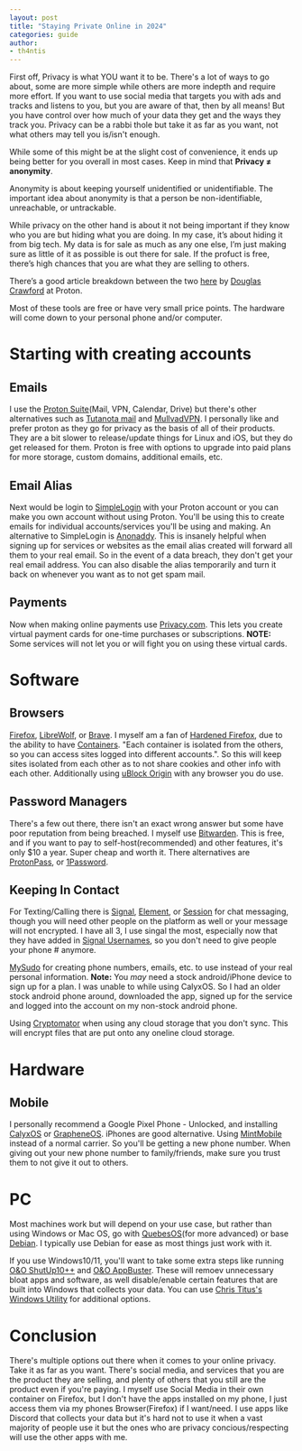 ```yaml
---
layout: post
title: "Staying Private Online in 2024"
categories: guide
author:
- th4ntis
---
```

First off, Privacy is what YOU want it to be. There's a lot of ways to go about, some are more simple while others are more indepth and require more effort. If you want to use social media that targets you with ads and tracks and listens to you, but you are aware of that, then by all means! But you have control over how much of your data they get and the ways they track you. Privacy can be a rabbi thole but take it as far as you want, not what others may tell you is/isn't enough.

While some of this might be at the slight cost of convenience, it ends up being better for you overall in most cases. Keep in mind that **Privacy ≠ anonymity**.

Anonymity is about keeping yourself unidentified or unidentifiable. The important idea about anonymity is that a person be non-identifiable, unreachable, or untrackable.

While privacy on the other hand is about it not being important if they know who you are but hiding what you are doing. In my case, it’s about hiding it from big tech. My data is for sale as much as any one else, I’m just making sure as little of it as possible is out there for sale. If the profuct is free, there’s high chances that you are what they are selling to others.

There’s a good article breakdown between the two [here](https://proton.me/blog/anonymity-vs-privacy) by [Douglas Crawford](https://proton.me/blog/author/dcrawford) at Proton.

Most of these tools are free or have very small price points. The hardware will come down to your personal phone and/or computer.

# Starting with creating accounts
## Emails
I use the [Proton Suite](https://proton.me/)(Mail, VPN, Calendar, Drive) but there's other alternatives such as [Tutanota mail](https://tutanota.com/) and [MullvadVPN](https://mullvad.net/). I personally like and prefer proton as they go for privacy as the basis of all of their products. They are a bit slower to release/update things for Linux and iOS, but they do get released for them. Proton is free with options to upgrade into paid plans for more storage, custom domains, additional emails, etc.

## Email Alias
Next would be login to [SimpleLogin](https://simplelogin.io/) with your Proton account or you can make you own account without using Proton. You'll be using this to create emails for individual accounts/services you'll be using and making. An alternative to SimpleLogin is [Anonaddy](https://anonaddy.com/). This is insanely helpful when signing up for services or websites as the email alias created will forward all them to your real email. So in the event of a data breach, they don't get your real email address. You can also disable the alias temporarily and turn it back on whenever you want as to not get spam mail.

## Payments
Now when making online payments use [Privacy.com](https://privacy.com/). This lets you create virtual payment cards for one-time purchases or subscriptions. **NOTE:** Some services will not let you or will fight you on using these virtual cards.

# Software
## Browsers
[Firefox](https://firefox.com/), [LibreWolf](https://librewolf.net/), or [Brave](https://brave.com/). I myself am a fan of [Hardened Firefox](https://www.privacyguides.org/en/desktop-browsers/#firefox), due to the ability to have [Containers](https://addons.mozilla.org/en-US/firefox/addon/multi-account-containers/). "Each container is isolated from the others, so you can access sites logged into different accounts.". So this will keep sites isolated from each other as to not share cookies and other info with each other. Additionally using [uBlock Origin](https://github.com/gorhill/uBlock#ublock-origin) with any browser you do use.

## Password Managers
There's a few out there, there isn't an exact wrong answer but some have poor reputation from being breached. I myself use [Bitwarden](https://bitwarden.com/). This is free, and if you want to pay to self-host(recommended) and other features, it's only $10 a year. Super cheap and worth it. There alternatives are [ProtonPass](https://proton.me/pass), or [1Password](https://1password.com/).

## Keeping In Contact
For Texting/Calling there is [Signal](https://signal.org/en/), [Element](https://element.io/), or [Session](https://getsession.org/) for chat messaging, though you will need other people on the platform as well or your message will not encrypted. I have all 3, I use singal the most, especially now that they have added in [Signal Usernames](https://www.signal.org/blog/phone-number-privacy-usernames/), so you don't need to give people your phone # anymore.

[MySudo](https://mysudo.com/) for creating phone numbers, emails, etc. to use instead of your real personal information. **Note:** You _may_ need a stock android/iPhone device to sign up for a plan. I was unable to while using CalyxOS. So I had an older stock android phone around, downloaded the app, signed up for the service and logged into the account on my non-stock android phone.

Using [Cryptomator](https://cryptomator.org/) when using any cloud storage that you don't sync. This will encrypt files that are put onto any oneline cloud storage.

# Hardware
## Mobile
I personally recommend a Google Pixel Phone - Unlocked, and installing [CalyxOS](https://calyxos.org/) or [GrapheneOS](https://grapheneos.org/). iPhones are good alternative. Using [MintMobile](https://www.mintmobile.com/) instead of a normal carrier. So you'll be getting a new phone number. When giving out your new phone number to family/friends, make sure you trust them to not give it out to others.

# PC
Most machines work but will depend on your use case, but rather than using Windows or Mac OS, go with [QuebesOS](https://www.qubes-os.org/)(for more advanced) or base [Debian](https://www.debian.org/). I typically use Debian for ease as most things just work with it.

If you use Windows10/11, you'll want to take some extra steps like running [O&O ShutUp10++](https://www.oo-software.com/en/shutup10) and [O&O AppBuster](https://www.oo-software.com/en/ooappbuster). These will remoev unnecessary bloat apps and software, as well disable/enable certain features that are built into Windows that collects your data. You can use [Chris Titus's Windows Utility](https://github.com/ChrisTitusTech/winutil) for additional options.

# Conclusion
There's multiple options out there when it comes to your online privacy. Take it as far as you want. There's social media, and services that you are the product they are selling, and plenty of others that you still are the product even if you're paying. I myself use Social Media in their own container on Firefox, but I don't have the apps installed on my phone, I just access them via my phones Browser(Firefox) if I want/need. I use apps like Discord that collects your data but it's hard not to use it when a vast majority of people use it but the ones who are privacy concious/respecting will use the other apps with me.
